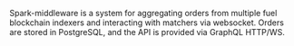 Spark-middleware is a system for aggregating orders from multiple fuel blockchain indexers and interacting with matchers via websocket. 
Orders are stored in PostgreSQL, and the API is provided via GraphQL HTTP/WS.
